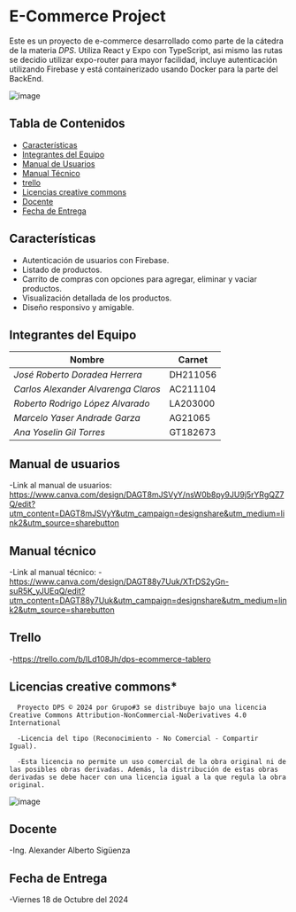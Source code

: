 # E-Commerce Project

Este es un proyecto de e-commerce desarrollado como parte de la cátedra de la materia *DPS*. Utiliza React y Expo con TypeScript, asi mismo las rutas se decidio utilizar expo-router para mayor facilidad, incluye autenticación utilizando Firebase y está containerizado usando Docker para la parte del BackEnd.

![image](https://user-images.githubusercontent.com/79995182/188522186-37932faa-4194-4c29-b288-f1530fa68e41.png)

## Tabla de Contenidos

- [Características](#características)
- [Integrantes del Equipo](#integrantes-del-equipo)
- [Manual de Usuarios](#manual-de-usuario)
- [Manual Técnico](#manual-tecnico)
- [trello](#trello)
- [Licencias creative commons](#Licencias-creative-commons)
- [Docente](#Docente)
- [Fecha de Entrega](#Fecha-de-Entrega)
 


## Características
- Autenticación de usuarios con Firebase.
- Listado de productos.
- Carrito de compras con opciones para agregar, eliminar y vaciar productos.
- Visualización detallada de los productos.
- Diseño responsivo y amigable.

## Integrantes del Equipo
| Nombre             | Carnet                      |
|--------------------|-------------------------|
| *José Roberto Doradea Herrera*   | DH211056 |
| *Carlos Alexander Alvarenga Claros*   | AC211104 |
| *Roberto Rodrigo López Alvarado*   | LA203000 |
| *Marcelo Yaser Andrade Garza*   | AG21065 |
| *Ana Yoselin Gil Torres*   | GT182673 |

## Manual de usuarios 
-Link al manual de usuarios:
https://www.canva.com/design/DAGT8mJSVyY/nsW0b8py9JU9j5rYRgQZ7Q/edit?utm_content=DAGT8mJSVyY&utm_campaign=designshare&utm_medium=link2&utm_source=sharebutton

## Manual técnico
-Link al manual técnico:
-https://www.canva.com/design/DAGT88y7Uuk/XTrDS2yGn-suR5K_yJUEqQ/edit?utm_content=DAGT88y7Uuk&utm_campaign=designshare&utm_medium=link2&utm_source=sharebutton

## Trello 
-https://trello.com/b/ILd108Jh/dps-ecommerce-tablero

## Licencias creative commons*
      
      Proyecto DPS © 2024 por Grupo#3 se distribuye bajo una licencia Creative Commons Attribution-NonCommercial-NoDerivatives 4.0 International
      
      -Licencia del tipo (Reconocimiento - No Comercial - Compartir Igual).
      
      -Esta licencia no permite un uso comercial de la obra original ni de las posibles obras derivadas. Además, la distribución de estas obras derivadas se debe hacer con una licencia igual a la que regula la obra original.

 ![image](https://github.com/Carlos-Alvarenga721/Proyecto_LIS/assets/79995182/068221fb-ed26-4ab1-9d47-fcd929ff84a8)
 
## Docente 
-Ing. Alexander Alberto Sigüenza 

## Fecha de Entrega
-Viernes 18 de Octubre del 2024
